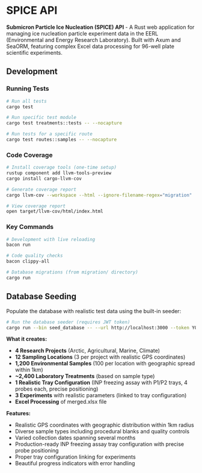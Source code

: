 # SPICE API

**Submicron Particle Ice Nucleation (SPICE) API** - A Rust web application for managing ice nucleation particle experiment data in the EERL (Environmental and Energy Research Laboratory). Built with Axum and SeaORM, featuring complex Excel data processing for 96-well plate scientific experiments.

## Development

### Running Tests
```bash
# Run all tests
cargo test

# Run specific test module
cargo test treatments::tests -- --nocapture

# Run tests for a specific route
cargo test routes::samples -- --nocapture
```

### Code Coverage
```bash
# Install coverage tools (one-time setup)
rustup component add llvm-tools-preview
cargo install cargo-llvm-cov

# Generate coverage report
cargo llvm-cov --workspace --html --ignore-filename-regex="migration"

# View coverage report
open target/llvm-cov/html/index.html
```

### Key Commands
```bash
# Development with live reloading
bacon run

# Code quality checks  
bacon clippy-all

# Database migrations (from migration/ directory)
cargo run
```

## Database Seeding

Populate the database with realistic test data using the built-in seeder:

```bash
# Run the database seeder (requires JWT token)
cargo run --bin seed_database -- --url http://localhost:3000 --token YOUR_JWT_TOKEN
```

**What it creates:**
- **4 Research Projects** (Arctic, Agricultural, Marine, Climate)
- **12 Sampling Locations** (3 per project with realistic GPS coordinates)
- **1,200 Environmental Samples** (100 per location with geographic spread within 1km)
- **~2,400 Laboratory Treatments** (based on sample type)
- **1 Realistic Tray Configuration** (INP freezing assay with P1/P2 trays, 4 probes each, precise positioning)
- **3 Experiments** with realistic parameters (linked to tray configuration)
- **Excel Processing** of merged.xlsx file

**Features:**
- Realistic GPS coordinates with geographic distribution within 1km radius
- Diverse sample types including procedural blanks and quality controls
- Varied collection dates spanning several months
- Production-ready INP freezing assay tray configuration with precise probe positioning
- Proper tray configuration linking for experiments
- Beautiful progress indicators with error handling
